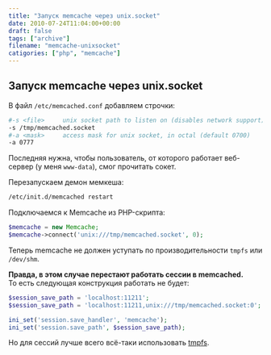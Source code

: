 ```yaml
---
title: "Запуск memcache через unix.socket"
date: 2010-07-24T11:04:00+00:00
draft: false
tags: ["archive"]
filename: "memcache-unixsocket"
catigories: ["php", "memcache"]
---
```


## Запуск memcache через unix.socket

В файл `/etc/memcached.conf` добавляем строчки:
```bash
#-s <file>     unix socket path to listen on (disables network support)
-s /tmp/memcached.socket
#-a <mask>     access mask for unix socket, in octal (default 0700)
-a 0777
```

Последняя нужна, чтобы пользователь, от которого работает веб-сервер (у меня `www-data`), смог прочитать сокет.

Перезапускаем демон мемкеша:

```bash
/etc/init.d/memcached restart
```

Подключаемся к Memcache из PHP-скрипта:

```php
$memcache = new Memcache;
$memcache->connect('unix:///tmp/memcached.socket', 0);
```

Теперь memcache не должен уступать по производительности `tmpfs` или `/dev/shm`.

**Правда, в этом случае перестают работать сессии в memcached.**  
То есть следующая конструкция работать не будет:

```php
$session_save_path = 'localhost:11211';
$session_save_path = 'localhost:11211,unix:///tmp/memcached.socket:0';

ini_set('session.save_handler', 'memcache');
ini_set('session.save_path', $session_save_path);
```

Но для сессий лучше всего всё-таки использовать [tmpfs](http://ufabiz.blogspot.com/2010/07/tmpfs.html).
